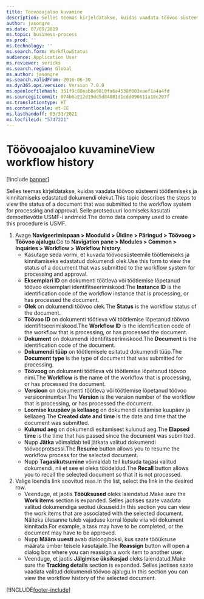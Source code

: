 ```yaml
---
title: Töövooajaloo kuvamine
description: Selles teemas kirjeldatakse, kuidas vaadata töövoo süsteemi töötlemiseks ja kinnitamiseks edastatud dokumendi olekut.
author: jasongre
ms.date: 07/09/2019
ms.topic: business-process
ms.prod: ''
ms.technology: ''
ms.search.form: WorkflowStatus
audience: Application User
ms.reviewer: sericks
ms.search.region: Global
ms.author: jasongre
ms.search.validFrom: 2016-06-30
ms.dyn365.ops.version: Version 7.0.0
ms.openlocfilehash: 351f9c80eab8e9810fa6a4538f003eaef1a4a4fd
ms.sourcegitcommit: 074b6e212d19dd5d84881d1cdd096611a18c207f
ms.translationtype: HT
ms.contentlocale: et-EE
ms.lasthandoff: 03/31/2021
ms.locfileid: "5747221"
---
```

# <a name="view-workflow-history"></a><span data-ttu-id="2c000-103">Töövooajaloo kuvamine</span><span class="sxs-lookup"><span data-stu-id="2c000-103">View workflow history</span></span>

[!include [banner](../../includes/banner.md)]

<span data-ttu-id="2c000-104">Selles teemas kirjeldatakse, kuidas vaadata töövoo süsteemi töötlemiseks ja kinnitamiseks edastatud dokumendi olekut.</span><span class="sxs-lookup"><span data-stu-id="2c000-104">This topic describes the steps to view the status of a document that was submitted to the workflow system for processing and approval.</span></span> <span data-ttu-id="2c000-105">Selle protseduuri loomiseks kasutati demoettevõtte USMF-i andmeid.</span><span class="sxs-lookup"><span data-stu-id="2c000-105">The demo data company used to create this procedure is USMF.</span></span>

1. <span data-ttu-id="2c000-106">Avage **Navigeerimispaan > Moodulid > Üldine > Päringud > Töövoog > Töövoo ajalugu**.</span><span class="sxs-lookup"><span data-stu-id="2c000-106">Go to **Navigation pane > Modules > Common > Inquiries > Workflow > Workflow history**.</span></span>
    - <span data-ttu-id="2c000-107">Kasutage seda vormi, et kuvada töövoosüsteemile töötlemiseks ja kinnitamiseks edastatud dokumendi olek.</span><span class="sxs-lookup"><span data-stu-id="2c000-107">Use this form to view the status of a document that was submitted to the workflow system for processing and approval.</span></span>  
    - <span data-ttu-id="2c000-108">**Eksemplari ID** on dokumenti töötleva või töötlemise lõpetanud töövoo eksemplari identifitseerimiskood.</span><span class="sxs-lookup"><span data-stu-id="2c000-108">The **Instance ID** is the identification code of the workflow instance that is processing, or has processed the document.</span></span>  
    - <span data-ttu-id="2c000-109">**Olek** on dokumendi töövoo olek.</span><span class="sxs-lookup"><span data-stu-id="2c000-109">The **Status** is the workflow status of the document.</span></span>  
    - <span data-ttu-id="2c000-110">**Töövoo ID** on dokumenti töötleva või töötlemise lõpetanud töövoo identifitseerimiskood.</span><span class="sxs-lookup"><span data-stu-id="2c000-110">The **Workflow ID** is the identification code of the workflow that is processing, or has processed the document.</span></span>  
    - <span data-ttu-id="2c000-111">**Dokument** on dokumendi identifitseerimiskood.</span><span class="sxs-lookup"><span data-stu-id="2c000-111">The **Document** is the identification code of the document.</span></span>  
    - <span data-ttu-id="2c000-112">**Dokumendi tüüp** on töötlemisele esitatud dokumendi tüüp.</span><span class="sxs-lookup"><span data-stu-id="2c000-112">The **Document type** is the type of document that was submitted for processing.</span></span>  
    - <span data-ttu-id="2c000-113">**Töövoog** on dokumenti töötleva või töötlemise lõpetanud töövoo nimi.</span><span class="sxs-lookup"><span data-stu-id="2c000-113">The **Workflow** is the name of the workflow that is processing, or has processed the document.</span></span>  
    - <span data-ttu-id="2c000-114">**Versioon** on dokumenti töötleva või töötlemise lõpetanud töövoo versiooninumber.</span><span class="sxs-lookup"><span data-stu-id="2c000-114">The **Version** is the version number of the workflow that is processing, or has processed the document.</span></span>  
    - <span data-ttu-id="2c000-115">**Loomise kuupäev ja kellaaeg** on dokumendi esitamise kuupäev ja kellaaeg.</span><span class="sxs-lookup"><span data-stu-id="2c000-115">The **Created date and time** is the date and time that the document was submitted.</span></span>  
    - <span data-ttu-id="2c000-116">**Kulunud aeg** on dokumendi esitamisest kulunud aeg.</span><span class="sxs-lookup"><span data-stu-id="2c000-116">The **Elapsed time** is the time that has passed since the document was submitted.</span></span>  
    - <span data-ttu-id="2c000-117">Nupp **Jätka** võimaldab teil jätkata valitud dokumendi töövooprotsessi.</span><span class="sxs-lookup"><span data-stu-id="2c000-117">The **Resume** button allows you to resume the workflow process for the selected document.</span></span>  
    - <span data-ttu-id="2c000-118">Nupp **Tagasikutsumine** võimaldab teil kutsuda tagasi valitud dokumendi, nii et see ei oleks töödeldud.</span><span class="sxs-lookup"><span data-stu-id="2c000-118">The **Recall** button allows you to recall the selected document so that it is not processed.</span></span>   
2. <span data-ttu-id="2c000-119">Valige loendis link soovitud reas.</span><span class="sxs-lookup"><span data-stu-id="2c000-119">In the list, select the link in the desired row.</span></span>
    - <span data-ttu-id="2c000-120">Veenduge, et jaotis **Tööüksused** oleks laiendatud.</span><span class="sxs-lookup"><span data-stu-id="2c000-120">Make sure the **Work items** section is expanded.</span></span> <span data-ttu-id="2c000-121">Selles jaotises saate vaadata valitud dokumendiga seotud üksuseid.</span><span class="sxs-lookup"><span data-stu-id="2c000-121">In this section you can view the work items that are associated with the selected document.</span></span> <span data-ttu-id="2c000-122">Näiteks ülesanne tuleb vajaduse korral lõpule viia või dokument kinnitada.</span><span class="sxs-lookup"><span data-stu-id="2c000-122">For example, a task may have to be completed, or the document may have to be approved.</span></span>  
    - <span data-ttu-id="2c000-123">Nupp **Määra uuesti** avab dialoogiboksi, kus saate tööüksuse määrata ümber teisele kasutajale.</span><span class="sxs-lookup"><span data-stu-id="2c000-123">The **Reassign** button will open a dialog box where you can reassign a work item to another user.</span></span>  
    - <span data-ttu-id="2c000-124">Veenduge, et jaotis **Jälgimise üksikasjad** oleks laiendatud.</span><span class="sxs-lookup"><span data-stu-id="2c000-124">Make sure the **Tracking details** section is expanded.</span></span> <span data-ttu-id="2c000-125">Selles jaotises saate vaadata valitud dokumendi töövoo ajalugu.</span><span class="sxs-lookup"><span data-stu-id="2c000-125">In this section you can view the workflow history of the selected document.</span></span>  



[!INCLUDE[footer-include](../../../../includes/footer-banner.md)]